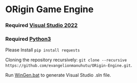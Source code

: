 # ORigin Game Engine

### Required [Visual Studio 2022](https://visualstudio.microsoft.com/downloads/)

### Required [Python3](https://www.python.org/downloads/)

Please Install `pip install requests`

Cloning the repository recursively: `git clone --recursive https://github.com/evangelionmanuhutu/ORigin-Engine.git`.

Run [WinGen.bat](WinGen.bat) to generate Visual Studio .sln file.
